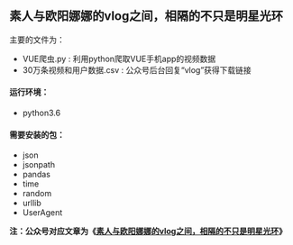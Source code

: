 ## 素人与欧阳娜娜的vlog之间，相隔的不只是明星光环

主要的文件为：
- VUE爬虫.py : 利用python爬取VUE手机app的视频数据
- 30万条视频和用户数据.csv : 公众号后台回复“vlog”获得下载链接


#### 运行环境：
- python3.6

#### 需要安装的包：
- json
- jsonpath
- pandas
- time
- random
- urllib
- UserAgent

**注：公众号对应文章为《[素人与欧阳娜娜的vlog之间，相隔的不只是明星光环](https://mp.weixin.qq.com/s/JGDBTqnzP6J0nYIlejt7FA)》**

